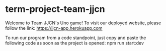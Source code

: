 # term-project-team-jjcn

Welcome to Team JJCN's Uno game! To visit our deployed website, please follow the link:
https://jjcn-app.herokuapp.com

To run our program from a code standpoint, just copy and paste the following code as soon as the project is opened:
npm run start:dev
